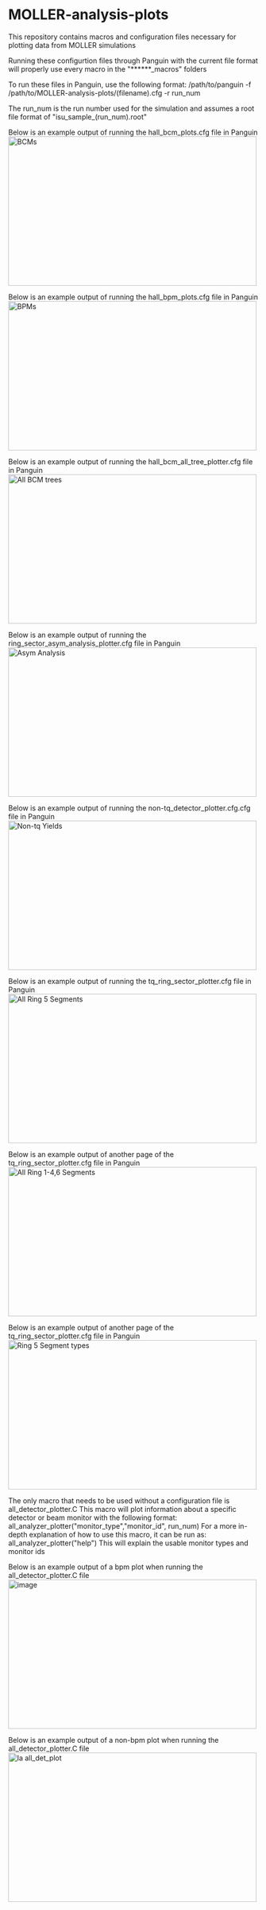 # MOLLER-analysis-plots
This repository contains macros and configuration files necessary for plotting data from MOLLER simulations


Running these configurtion files through Panguin with the current file format will properly use every macro in the "******_macros" folders

To run these files in Panguin, use the following format:
/path/to/panguin -f /path/to/MOLLER-analysis-plots/(filename).cfg -r run_num

The run_num is the run number used for the simulation and assumes a root file format of "isu_sample_(run_num).root"

Below is an example output of running the hall_bcm_plots.cfg file in Panguin
<img width="500" height="300" alt="BCMs" src="https://github.com/user-attachments/assets/035a46d6-8cac-4492-912f-9c9ff125afa1" />

Below is an example output of running the hall_bpm_plots.cfg file in Panguin
<img width="500" height="300" alt="BPMs" src="https://github.com/user-attachments/assets/29c3aca8-1525-41d5-8049-e314b8bb5681" />

Below is an example output of running the hall_bcm_all_tree_plotter.cfg file in Panguin
<img width="500" height="300" alt="All BCM trees" src="https://github.com/user-attachments/assets/254193e3-b406-450c-b2f1-8c315c2a0f13" />

Below is an example output of running the ring_sector_asym_analysis_plotter.cfg file in Panguin
<img width="500" height="300" alt="Asym Analysis" src="https://github.com/user-attachments/assets/b484b129-61c8-4d69-9cc6-d5322ab2ec6c" />

Below is an example output of running the non-tq_detector_plotter.cfg.cfg file in Panguin
<img width="500" height="300" alt="Non-tq Yields" src="https://github.com/user-attachments/assets/1f735aa9-fe60-479a-a762-a8d22a939b46" />

Below is an example output of running the tq_ring_sector_plotter.cfg file in Panguin
<img width="500" height="300" alt="All Ring 5 Segments" src="https://github.com/user-attachments/assets/dd572105-17c4-48f3-9cc5-894214610c01" />

Below is an example output of another page of the tq_ring_sector_plotter.cfg file in Panguin
<img width="500" height="300" alt="All Ring 1-4,6 Segments" src="https://github.com/user-attachments/assets/7ef6d77c-4dd9-4ff4-927e-93e0dd13802a" />

Below is an example output of another page of the tq_ring_sector_plotter.cfg file in Panguin
<img width="500" height="300" alt="Ring 5 Segment types" src="https://github.com/user-attachments/assets/5b9d5492-fd43-4ac5-99bc-f7586d3ebd79" />


The only macro that needs to be used without a configuration file is all_detector_plotter.C
This macro will plot information about a specific detector or beam monitor with the following format: all_analyzer_plotter("monitor_type","monitor_id", run_num)
For a more in-depth explanation of how to use this macro, it can be run as: all_analyzer_plotter("help")
This will explain the usable monitor types and monitor ids

Below is an example output of a bpm plot when running the all_detector_plotter.C file
<img width="500" height="300" alt="image" src="https://github.com/user-attachments/assets/4b0ed978-f2d2-46bb-822d-0d9796570b3c" />


Below is an example output of a non-bpm plot when running the all_detector_plotter.C file
<img width="500" height="300" alt="la all_det_plot" src="https://github.com/user-attachments/assets/0d6ca4e8-f499-4350-b0cf-151c3de24c94" />

